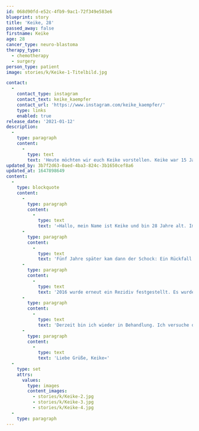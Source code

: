 ```yaml
---
id: 068d90fd-e52c-4fb9-9ac1-72f349e583e6
blueprint: story
title: 'Keike, 28'
passed_away: false
firstname: Keike
age: 28
cancer_type: neuro-blastoma
therapy_type:
  - chemotherapy
  - surgery
person_type: patient
image: stories/k/Keike-1-Titelbild.jpg

contact:
  -
    contact_type: instagram
    contact_text: keike_kaempfer
    contact_url: 'https://www.instagram.com/keike_kaempfer/'
    type: links
    enabled: true
release_date: '2021-01-12'
description:
  -
    type: paragraph
    content:
      -
        type: text
        text: 'Heute möchten wir euch Keike vorstellen. Keike war 15 Jahre alt, als sie zum ersten Mal erkrankte. Heute arbeitet sie als Verwaltungsfachangstellte. Neue Kraft und Energie zieht sie aus Urlauben, Ausflügen, der Fotografie und Handball. Vielen Dank für deine Geschichte liebe Keike und ganz viel Kraft für deine Therapie.'
updated_by: 3b7f2d63-0aed-4ba3-824c-3b1650cef8a6
updated_at: 1647898649
content:
  -
    type: blockquote
    content:
      -
        type: paragraph
        content:
          -
            type: text
            text: '»Hallo, mein Name ist Keike und bin 28 Jahre alt. Im Jahr 2008 wurde bei mir mit 15 Jahren ein neuro-blastom entdeckt. Nach mehreren Chemotherapien und Operationen – darunter eine Not-OP – war ich krebsfrei.'
      -
        type: paragraph
        content:
          -
            type: text
            text: 'Fünf Jahre später kam dann der Schock: Ein Rückfall. Wieder eine Operation.'
      -
        type: paragraph
        content:
          -
            type: text
            text: '2016 wurde erneut ein Rezidiv festgestellt. Es wurden etwa 18 Monate lang verschiedene Behandlungen durchgeführt. Allerdings wurde auch 2019 und 2020 wieder etwas festgestellt.'
      -
        type: paragraph
        content:
          -
            type: text
            text: 'Derzeit bin ich wieder in Behandlung. Ich versuche dabei Behandlung, Job, Freizeit, Freunde und Familie unter einen Hut zu bekommen. Ich genieße jeden Moment, den Alltag und die kleinen besonderen Augenblicke, welche einem Kraft für die weitere Behandlung geben. Immer nach dem Motto: ›Gib alles, aber niemals auf 💪🙂‹'
      -
        type: paragraph
        content:
          -
            type: text
            text: 'Liebe Grüße, Keike«'
  -
    type: set
    attrs:
      values:
        type: images
        content_images:
          - stories/k/Keike-2.jpg
          - stories/k/Keike-3.jpg
          - stories/k/Keike-4.jpg
  -
    type: paragraph
---
```

